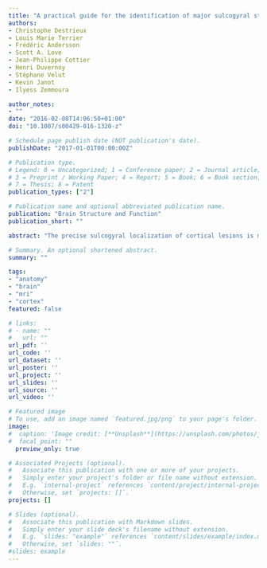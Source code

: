 ```yaml
---
title: "A practical guide for the identification of major sulcogyral structures of the human cortex"
authors:
- Christophe Destrieux
- Louis Marie Terrier
- Frédéric Andersson
- Scott A. Love
- Jean-Philippe Cottier
- Henri Duvernoy
- Stéphane Velut
- Kevin Janot
- Ilyess Zemmoura

author_notes:
- ""
date: "2016-02-08T14:06:50+01:00"
doi: "10.1007/s00429-016-1320-z"

# Schedule page publish date (NOT publication's date).
publishDate: "2017-01-01T00:00:00Z"

# Publication type.
# Legend: 0 = Uncategorized; 1 = Conference paper; 2 = Journal article;
# 3 = Preprint / Working Paper; 4 = Report; 5 = Book; 6 = Book section;
# 7 = Thesis; 8 = Patent
publication_types: ["2"]

# Publication name and optional abbreviated publication name.
publication: "Brain Structure and Function"
publication_short: ""

abstract: "The precise sulcogyral localization of cortical lesions is mandatory to improve communication between practitioners and to predict and prevent post-operative deficits. This process, which assumes a good knowledge of the cortex anatomy and a systematic analysis of images, is, nevertheless, sometimes neglected in the neurological and neurosurgical training. This didactic paper proposes a brief overview of the sulcogyral anatomy, using conventional MR-slices, and also reconstructions of the cortical surface after a more or less extended inflation process. This method simplifies the cortical anatomy by removing part of the cortical complexity induced by the folding process, and makes it more understandable. We then reviewed several methods for localizing cortical structures, and proposed a three-step identification: after localizing the lateral, medial or ventro-basal aspect of the hemisphere (step 1), the main interlobar sulci were located to limit the lobes (step 2). Finally, intralobar sulci and gyri were identified (step 3) thanks to the same set of rules. This paper does not propose any new identification method but should be regarded as a set of practical guidelines, useful in daily clinical practice, for detecting the main sulci and gyri of the human cortex."

# Summary. An optional shortened abstract.
summary: ""

tags:
- "anatomy"
- "brain"
- "mri"
- "cortex"
featured: false

# links:
# - name: ""
#   url: ""
url_pdf: ''
url_code: ''
url_dataset: ''
url_poster: ''
url_project: ''
url_slides: ''
url_source: ''
url_video: ''

# Featured image
# To use, add an image named `featured.jpg/png` to your page's folder.
image:
#  caption: 'Image credit: [**Unsplash**](https://unsplash.com/photos/jdD8gXaTZsc)'
#  focal_point: ""
  preview_only: true

# Associated Projects (optional).
#   Associate this publication with one or more of your projects.
#   Simply enter your project's folder or file name without extension.
#   E.g. `internal-project` references `content/project/internal-project/index.md`.
#   Otherwise, set `projects: []`.
projects: []

# Slides (optional).
#   Associate this publication with Markdown slides.
#   Simply enter your slide deck's filename without extension.
#   E.g. `slides: "example"` references `content/slides/example/index.md`.
#   Otherwise, set `slides: ""`.
#slides: example
---
```

